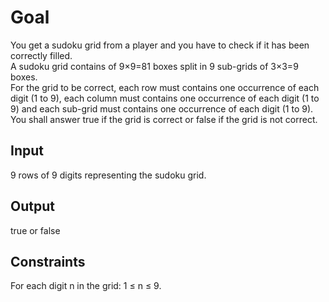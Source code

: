 # Goal
You get a sudoku grid from a player and you have to check if it has been correctly filled.  
A sudoku grid contains of 9×9=81 boxes split in 9 sub-grids of 3×3=9 boxes.  
For the grid to be correct, each row must contains one occurrence of each digit (1 to 9), each column must contains one occurrence of each digit (1 to 9) and each sub-grid must contains one occurrence of each digit (1 to 9).  
You shall answer true if the grid is correct or false if the grid is not correct.  
## Input
9 rows of 9 digits representing the sudoku grid.
## Output
true or false
## Constraints
For each digit n in the grid: 1 ≤ n ≤ 9.
